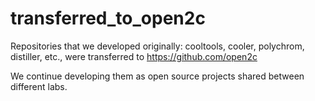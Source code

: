 # transferred_to_open2c
Repositories that we developed originally: cooltools, cooler, polychrom, distiller, etc., were transferred to https://github.com/open2c

We continue developing them as open source projects shared between different labs. 
